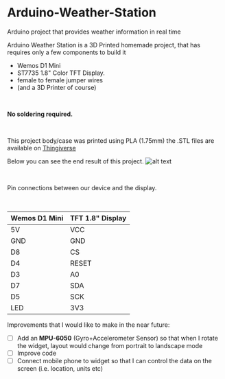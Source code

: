 # Arduino-Weather-Station
Arduino project that provides weather information in real time


Arduino Weather Station is a 3D Printed homemade project, that has requires only a few components to build it
- Wemos D1 Mini 
- ST7735 1.8" Color TFT Display.
- female to female jumper wires
- (and a 3D Printer of course)

</br>

**No soldering required.**

</br>

This project body/case was printed using PLA (1.75mm) the .STL files are available on [Thingiverse](https://www.thingiverse.com/thing:3769926)

Below you can see the end result of this project. 
![alt text](https://github.com/ManolescuSebastian/Arduino-Weather-Station/blob/master/images/weather_station_picture.jpg)

</br>

Pin connections between our device and the display.

</br>

Wemos D1 Mini | TFT 1.8" Display
------------ | -------------
5V | VCC
GND | GND
D8 | CS
D4 | RESET
D3 | A0
D7 | SDA
D5 | SCK
LED | 3V3

Improvements that I would like to make in the near future:
- [ ] Add an **MPU-6050** (Gyro+Accelerometer Sensor) so that when I rotate the widget, layout would change from portrait to landscape mode
- [ ] Improve code
- [ ] Connect mobile phone to widget so that I can control the data on the screen (i.e. location, units etc)
